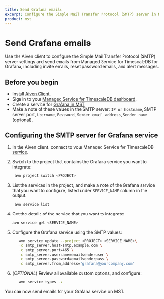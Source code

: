 ```yaml
---
title: Send Grafana emails
excerpt: Configure the Simple Mail Transfer Protocol (SMTP) server in MST for Grafana.
product: mst
---
```


# Send Grafana emails

Use the Aiven client to configure the Simple Mail Transfer Protocol (SMTP)
server settings and send emails from Managed Service for
TimescaleDB for Grafana, including invite emails, reset password emails, and alert
messages.

## Before you begin

*   Install [Aiven Client][aiven-client-mst].
*   Sign in to your [Managed Service for TimescaleDB dashboard][mst-login].
*   Create a service for [Grafana in MST][grafana-install]
*   Make a note of these values in the SMTP server: `IP or hostname`, SMTP
    server port, `Username`, `Password`, `Sender email address`, `Sender name`
    (optional).

<procedure>

## Configuring the SMTP server for Grafana service

1.  In the Aiven client, connect to your
    [Managed Service for TimescaleDB service][aiven-client-mst].

1.  Switch to the project that contains the Grafana service you want to
    integrate:

    ```bash
     avn project switch <PROJECT>
    ```

1.  List the services in the project, and make a note of the Grafana service
    that you want to configure, listed under `SERVICE_NAME` column in the
    output.

    ```bash
     avn service list
    ```

1.  Get the details of the service that you want to integrate:

    ```bash
    avn service get <SERVICE_NAME>
    ```

1.  Configure the Grafana service using the SMTP values:

    ```bash
       avn service update --project <PROJECT> <SERVICE_NAME>\
       -c smtp_server.host=smtp.example.com \
       -c smtp_server.port=465 \
       -c smtp_server.username=emailsenderuser \
       -c smtp_server.password=emailsenderpass \
       -c smtp_server.from_address="grafana@yourcompany.com"
    ```

1.  (*OPTIONAL*) Review all available custom options, and configure:

    ```bash
       avn service types -v
    ```

You can now send emails for your Grafana service on MST.

</procedure>

[grafana-install]: /timescaledb/:currentVersion:/tutorials/grafana/installation/#create-a-new-service-for-grafana
[mst-login]: https://portal.managed.timescale.com
[aiven-client-mst]: /mst/:currentVersion:/aiven-client/aiven-client-install
